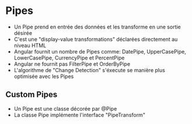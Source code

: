 # Pipes
* Un Pipe prend en entrée des données et les transforme en une sortie désirée
* C'est une "display-value transformations" déclarées directement au niveau HTML
* Angular fournit un nombre de Pipes comme: DatePipe, UpperCasePipe, LowerCasePipe, CurrencyPipe et PercentPipe
* Angular ne fournit pas FilterPipe et OrderByPipe
* L'algorithme de "Change Detection" s'éxecute se manière plus optimisée avec les Pipes

## Custom Pipes
* Un Pipe est une classe décorée par @Pipe
* La classe Pipe implémente l'interface "PipeTransform"